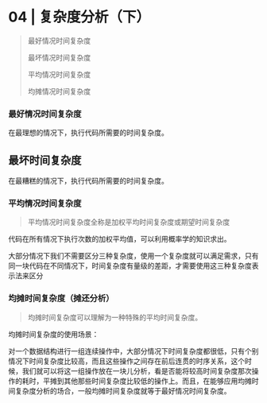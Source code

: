 # 04 | 复杂度分析（下）

> 最好情况时间复杂度
>
> 最坏情况时间复杂度
>
> 平均情况时间复杂度
>
> 均摊情况时间复杂度

### 最好情况时间复杂度

在最理想的情况下，执行代码所需要的时间复杂度。

## 最坏时间复杂度

在最糟糕的情况下，执行代码所需要的时间复杂度。

### 平均情况时间复杂度

> 平均情况时间复杂度全称是加权平均时间复杂度或期望时间复杂度

代码在所有情况下执行次数的加权平均值，可以利用概率学的知识求出。

大部分情况下我们不需要区分三种复杂度，使用一个复杂度就可以满足需求，只有同一块代码在不同情况下，时间复杂度有量级的差距，才需要使用这三种复杂度表示法来区分

### 均摊时间复杂度（摊还分析）

> 均摊时间复杂度可以理解为一种特殊的平均时间复杂度。

均摊时间复杂度的使用场景：

对一个数据结构进行一组连续操作中，大部分情况下时间复杂度都很低，只有个别情况下时间复杂度比较高，而且这些操作之间存在前后连贯的时序关系，这个时候，我们就可以将这一组操作放在一块儿分析，看是否能将较高时间复杂度那次操作的耗时，平摊到其他那些时间复杂度比较低的操作上。而且，在能够应用均摊时间复杂度分析的场合，一般均摊时间复杂度就等于最好情况时间复杂度。